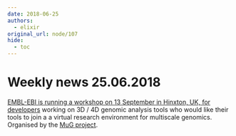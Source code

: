 ```yaml
---
date: 2018-06-25
authors:
  - elixir
original_url: node/107
hide:
  - toc
---
```


# Weekly news 25.06.2018

<p><a href="https://elixir-europe.us4.list-manage.com/track/click?u=751beffce2e491f94d6f66918&amp;id=4d669e8d20&amp;e=64fa86a9a6" target="_blank">EMBL-EBI is running a workshop on 13 September in Hinxton, UK, for developers</a>&nbsp;working on 3D / 4D genomic analysis tools who would like their tools to join a a virtual research environment for multiscale genomics. Organised by the&nbsp;<a href="https://elixir-europe.us4.list-manage.com/track/click?u=751beffce2e491f94d6f66918&amp;id=6146aec47d&amp;e=64fa86a9a6" target="_blank">MuG project</a>.</p>

